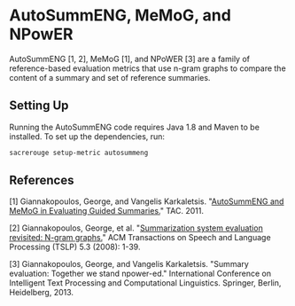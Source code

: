 # AutoSummENG, MeMoG, and NPowER
AutoSummENG [1, 2], MeMoG [1], and NPoWER [3] are a family of reference-based evaluation metrics that use n-gram graphs to compare the content of a summary and set of reference summaries.

## Setting Up
Running the AutoSummENG code requires Java 1.8 and Maven to be installed.
To set up the dependencies, run:
```bash
sacrerouge setup-metric autosummeng
```

## References
[1] Giannakopoulos, George, and Vangelis Karkaletsis. "[AutoSummENG and MeMoG in Evaluating Guided Summaries.](https://tac.nist.gov/publications/2011/participant.papers/DemokritosGR.proceedings.pdf)" TAC. 2011.

[2] Giannakopoulos, George, et al. "[Summarization system evaluation revisited: N-gram graphs.](https://dl.acm.org/doi/pdf/10.1145/1410358.1410359)" ACM Transactions on Speech and Language Processing (TSLP) 5.3 (2008): 1-39.

[3] Giannakopoulos, George, and Vangelis Karkaletsis. "Summary evaluation: Together we stand npower-ed." International Conference on Intelligent Text Processing and Computational Linguistics. Springer, Berlin, Heidelberg, 2013.